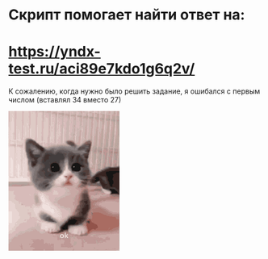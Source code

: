 # Скрипт помогает найти ответ на: 
# https://yndx-test.ru/aci89e7kdo1g6q2v/

К сожалению, когда нужно было решить задание, я ошибался с первым числом (вставлял 34 вместо 27)

[![Promo video](ok-cat.gif)](https://youtube.com/shorts/TS3dzki0E7Q?feature=share "Promo video")
